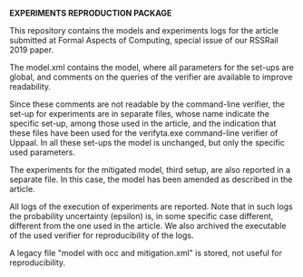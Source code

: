 **EXPERIMENTS REPRODUCTION PACKAGE**

This repository contains the models and experiments logs for the article submitted at Formal Aspects of Computing, special issue 
of our RSSRail 2019 paper. 

The model.xml contains the model, where all parameters for the set-ups are global, and comments on the queries of the verifier 
are available to improve readability. 

Since these comments are not readable by the command-line verifier, the set-up for experiments are in separate files, whose name 
indicate the specific set-up, among those used in the article, and the indication that these files have been used for the 
verifyta.exe command-line verifier of Uppaal. In all these set-ups the model is unchanged, but only the specific used parameters.

The experiments for the mitigated model, third setup, are also reported in a separate file.  In this case, the model has been amended 
as described in the article.

All logs of the execution of experiments are reported. 
Note that in such logs the probability uncertainty (epsilon) is, in some specific case different, different from the one used in the article.
We also archived the executable of the used verifier for reproducibility of the logs. 

A legacy file "model with occ and mitigation.xml" is stored, not useful for reproducibility.
